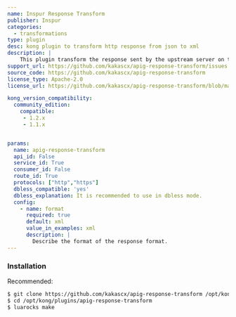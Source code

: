 ```yaml
---
name: Inspur Response Transform
publisher: Inspur
categories:
  - transformations
type: plugin
desc: kong plugin to transform http response from json to xml
description: |
    This plugin transform the response sent by the upstream server on the fly on Kong from json to xml,before returning the response to the client.Because of Nginx's internals, the `Content-Length` header will not be set when transforming a response body.
support_url: https://github.com/kakascx/apig-response-transform/issues
source_code: https://github.com/kakascx/apig-response-transform
license_type: Apache-2.0
license_url: https://github.com/kakascx/apig-response-transform/blob/master/LICENSE 

kong_version_compatibility:
  community_edition:
    compatible:
     - 1.2.x
     - 1.1.x


params:
  name: apig-response-transform 
  api_id: False
  service_id: True
  consumer_id: False
  route_id: True
  protocols: ["http","https"]
  dbless_compatible: 'yes'
  dbless_explanation: It is recommended to use in dbless mode.
  config:
    - name: format
      required: true
      default: xml
      value_in_examples: xml 
      description: |
        Describe the format of the response format.
---
```

### Installation 
Recommended: 
 
```bash 
$ git clone https://github.com/kakascx/apig-response-transform /opt/kong/plugins 
$ cd /opt/kong/plugins/apig-response-transform 
$ luarocks make 
``` 
